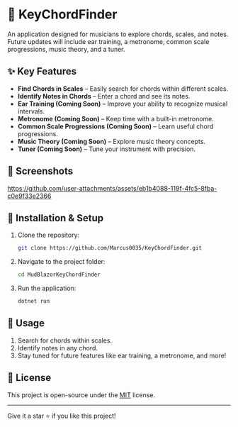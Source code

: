 # 🎵 KeyChordFinder

An application designed for musicians to explore chords, scales, and notes. Future updates will include ear training, a metronome, common scale progressions, music theory, and a tuner.

## ✨ Key Features

- **Find Chords in Scales** – Easily search for chords within different scales.
- **Identify Notes in Chords** – Enter a chord and see its notes.
- **Ear Training (Coming Soon)** – Improve your ability to recognize musical intervals.
- **Metronome (Coming Soon)** – Keep time with a built-in metronome.
- **Common Scale Progressions (Coming Soon)** – Learn useful chord progressions.
- **Music Theory (Coming Soon)** – Explore music theory concepts.
- **Tuner (Coming Soon)** – Tune your instrument with precision.

## 📸 Screenshots

https://github.com/user-attachments/assets/eb1b4088-119f-4fc5-8fba-c0e9f33e2366

## 🚀 Installation & Setup

1. Clone the repository:
   ```sh
   git clone https://github.com/Marcus0035/KeyChordFinder.git
   ```
2. Navigate to the project folder:
   ```sh
   cd MudBlazorKeyChordFinder
   ```
3. Run the application:
   ```sh
   dotnet run
   ```

## 📌 Usage

1. Search for chords within scales.
2. Identify notes in any chord.
3. Stay tuned for future features like ear training, a metronome, and more!

## 📄 License

This project is open-source under the [MIT](LICENSE) license.

---
Give it a star ⭐ if you like this project!
